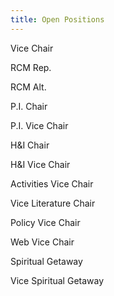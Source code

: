 ```yaml
---
title: Open Positions 
---
```


Vice Chair

RCM Rep.

RCM Alt.

P.I. Chair

P.I. Vice Chair

H&I Chair

H&I Vice Chair

Activities Vice Chair

Vice Literature Chair

Policy Vice Chair

Web Vice Chair

Spiritual Getaway

Vice Spiritual Getaway